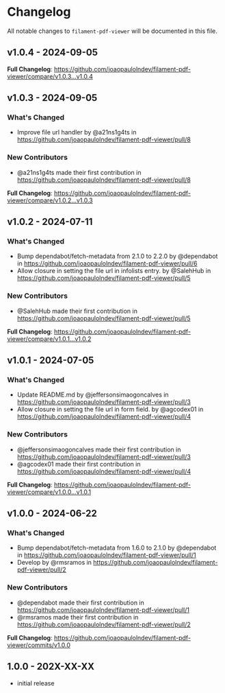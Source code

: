 # Changelog

All notable changes to `filament-pdf-viewer` will be documented in this file.

## v1.0.4 - 2024-09-05

**Full Changelog**: https://github.com/joaopaulolndev/filament-pdf-viewer/compare/v1.0.3...v1.0.4

## v1.0.3 - 2024-09-05

### What's Changed

* Improve file url handler by @a21ns1g4ts in https://github.com/joaopaulolndev/filament-pdf-viewer/pull/8

### New Contributors

* @a21ns1g4ts made their first contribution in https://github.com/joaopaulolndev/filament-pdf-viewer/pull/8

**Full Changelog**: https://github.com/joaopaulolndev/filament-pdf-viewer/compare/v1.0.2...v1.0.3

## v1.0.2 - 2024-07-11

### What's Changed

* Bump dependabot/fetch-metadata from 2.1.0 to 2.2.0 by @dependabot in https://github.com/joaopaulolndev/filament-pdf-viewer/pull/6
* Allow closure in setting the file url in infolists entry. by @SalehHub in https://github.com/joaopaulolndev/filament-pdf-viewer/pull/5

### New Contributors

* @SalehHub made their first contribution in https://github.com/joaopaulolndev/filament-pdf-viewer/pull/5

**Full Changelog**: https://github.com/joaopaulolndev/filament-pdf-viewer/compare/v1.0.1...v1.0.2

## v1.0.1 - 2024-07-05

### What's Changed

* Update README.md by @jeffersonsimaogoncalves in https://github.com/joaopaulolndev/filament-pdf-viewer/pull/3
* Allow closure in setting the file url in form field. by @agcodex01 in https://github.com/joaopaulolndev/filament-pdf-viewer/pull/4

### New Contributors

* @jeffersonsimaogoncalves made their first contribution in https://github.com/joaopaulolndev/filament-pdf-viewer/pull/3
* @agcodex01 made their first contribution in https://github.com/joaopaulolndev/filament-pdf-viewer/pull/4

**Full Changelog**: https://github.com/joaopaulolndev/filament-pdf-viewer/compare/v1.0.0...v1.0.1

## v1.0.0 - 2024-06-22

### What's Changed

* Bump dependabot/fetch-metadata from 1.6.0 to 2.1.0 by @dependabot in https://github.com/joaopaulolndev/filament-pdf-viewer/pull/1
* Develop by @rmsramos in https://github.com/joaopaulolndev/filament-pdf-viewer/pull/2

### New Contributors

* @dependabot made their first contribution in https://github.com/joaopaulolndev/filament-pdf-viewer/pull/1
* @rmsramos made their first contribution in https://github.com/joaopaulolndev/filament-pdf-viewer/pull/2

**Full Changelog**: https://github.com/joaopaulolndev/filament-pdf-viewer/commits/v1.0.0

## 1.0.0 - 202X-XX-XX

- initial release
